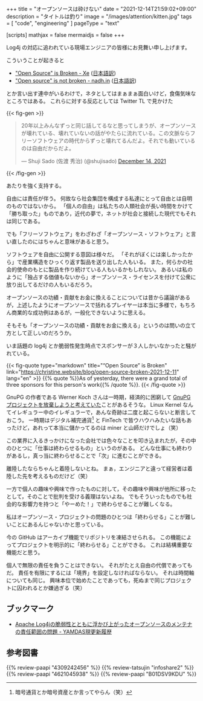 +++
title = "オープンソースは砕けない"
date =  "2021-12-14T21:59:02+09:00"
description = "タイトルは釣り"
image = "/images/attention/kitten.jpg"
tags = [ "code", "engineering" ]
pageType = "text"

[scripts]
  mathjax = false
  mermaidjs = false
+++

Log4j の対応に追われている現場エンジニアの皆様にお見舞い申し上げます。

こういうことが起きると

- ["Open Source" is Broken - Xe](https://christine.website/blog/open-source-broken-2021-12-11) ([日本語訳](https://okuranagaimo.blogspot.com/2021/12/blog-post_13.html "ブログ: 「オープンソース」は壊れている"))
- ["Open source" is not broken - nadh.in](https://nadh.in/blog/open-source-is-not-broken/) ([日本語訳](https://okuranagaimo.blogspot.com/2021/12/blog-post_89.html "ブログ: 「オープンソース」は壊れていない"))

とか言い出す連中がいるわけで，ネタとしてはまぁまぁ面白いけど，食傷気味なところではある。
これらに対する反応としては Twitter TL で見かけた

{{< fig-gen >}}
<blockquote class="twitter-tweet"><p lang="ja" dir="ltr">20年以上みんなずっと同じ話してるなと思ってしまうが、オープンソースが壊れている、壊れていないの話がやたらに流れている。この文脈ならフリーソフトウェアの時代からずっと壊れてるんだよ。それでも動いているのは自由だからだよ。</p>&mdash; Shuji Sado (佐渡 秀治) (@shujisado) <a href="https://twitter.com/shujisado/status/1470662395228225536?ref_src=twsrc%5Etfw">December 14, 2021</a></blockquote>
{{< /fig-gen >}}

あたりを強く支持する。

自由には責任が伴う。
何故なら社会集団を構成する私達にとって自由とは自明のものではないから。
「個人の自由」は私たちの人類社会が長い時間をかけて「勝ち取った」ものであり，近代の夢で，ネットが社会と接続した現代でもそれは同じである。

でも「フリーソフトウェア」をわざわざ「オープンソース・ソフトウェア」と言い直したのにはちゃんと意味があると思う。

ソフトウェアを自由に公開する意図は様々だ。
「それがぼくには楽しかったから」で産業構造をひっくり返す製品を送り出した人もいる。
また，何らかの社会的使命のもとに製品を作り続けている人もいるかもしれない。
あるいは私のように「独占する価値もないから」オープンソース・ライセンスを付けて公衆に放り出してるだけの人もいるだろう。

オープンソースの功績・貢献をお金に換えることについては昔から議論があるが，上述したようにオープンソースで括れるプレイヤーは本当に多様で，もちろん商業的な成功例はあるが，一般化できないように思える。

そもそも「オープンソースの功績・貢献をお金に換える」というのは問いの立て方として正しいのだろうか。

いま話題の log4j とか脆弱性発生時点でスポンサーが３人しかいなかったと騒がれている。

{{< fig-quote type="markdown" title="“Open Source” is Broken" link="https://christine.website/blog/open-source-broken-2021-12-11" lang="en" >}}
{{% quote %}}As of yesterday, there were a grand total of three sponsors for this person's work{{% /quote %}}.
{{< /fig-quote >}}

GnuPG の作者である Werner Koch さんは一時期，経済的に困窮して [GnuPG プロジェクトを放棄しようと考えていた](https://arstechnica.com/information-technology/2015/02/once-starving-gnupg-crypto-project-gets-a-windfall-but-can-it-be-saved/ "Once-starving GnuPG crypto project gets a windfall. Now comes the hard part | Ars Technica")ことがあるそうな。
Linux Kernel なんてイレギュラー中のイレギュラーで，あんな奇跡は二度と起こらないと断言しておこう。
一時期はデジタル補完通貨[^cc1] と FinTech で皆ウハウハみたいな話もあったけど，あれって本当に儲かってるのは miner と山師だけでしょ（笑）

[^gpg1]: その後 GnuPG は商業ブランド [GnuPG.com](https://gnupg.com/) を立ち上げ，[順調に経営](https://gnupg.org/blog/20220102-a-new-future-for-gnupg.html "A New Future for GnuPG")できているそうだ。
[^cc1]: 暗号通貨とか暗号資産とか言ってやらん（笑）

この業界に入るきっかけになった会社では色々なことを叩き込まれたが，その中のひとつに「仕事は終わらせるもの」というのがある。
どんな仕事にも終わりがあるし，真っ当に終わらせることで「次」に進むことができる。

離陸したならちゃんと着陸しないとね。
まぁ，エンジニアと違って経営者は着陸した先を考えるものだけど（笑）

一方で個人の趣味や興味で作ったものに対して，その趣味や興味が他所に移ったとして，そのことで批判を受ける義理はないよね。
でもそういったものでも社会的な影響力を持つと「やーめた！」で終わらせることが難しくなる。

私はオープンソース・プロジェクトの問題のひとつは「終わらせる」ことが難しいことにあるんじゃないかと思っている。

今の GitHub はアーカイブ機能でリポジトリを凍結させられる。
この機能によってプロジェクトを明示的に「終わらせる」ことができる。
これは結構重要な機能だと思う。

個人で無限の責任を負うことはできない。
それがたとえ自由の代償であってもだ。
責任を有限にするには「境界」を設定しなければならない。
それは時間軸についても同じ。
興味本位で始めたことであっても，死ぬまで同じプロジェクトに囚われるとか嫌過ぎる（笑）

## ブックマーク

- [Apache Log4jの脆弱性とともに浮かび上がったオープンソースのメンテナの責任範囲の問題 - YAMDAS現更新履歴](https://yamdas.hatenablog.com/entry/20211222/apache-log4j)

## 参考図書

{{% review-paapi "4309242456" %}} <!-- リナックスの革命 Hacker Ethic -->
{{% review-tatsujin "infoshare2" %}} <!-- 続・情報共有の未来 -->
{{% review-paapi "4621045938" %}} <!-- いかにして問題をとくか -->
{{% review-paapi "B01DSV9KDU" %}} <!-- ダイヤモンドは砕けない -->
